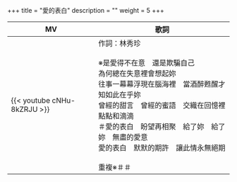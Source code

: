 +++
title = "愛的表白"
description = ""
weight = 5
+++

MV  | 歌詞  
--------------|-------
{{< youtube cNHu-8kZRJU >}}|作詞：林秀珍<br/><br/>※是愛得不在意　還是欺騙自己<br/>為何總在失意裡會想起妳<br/>往事一幕幕浮現在腦海裡　當酒醉甦醒才知如此在乎妳<br/>曾經的甜言　曾經的蜜語　交織在回憶裡　點點和滴滴<br/>＃愛的表白　盼望再相聚　給了妳　給了妳　無盡的愛意<br/>愛的表白　默默的期許　讓此情永無絕期<br/><br/>重複※＃＃
